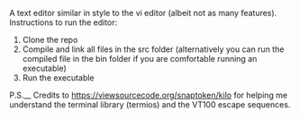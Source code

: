 A text editor similar in style to the vi editor (albeit not as many features).
Instructions to run the editor:
  1. Clone the repo
  2. Compile and link all files in the src folder (alternatively you can run the compiled file in the bin folder if you are comfortable running an executable)
  3. Run the executable
 
 P.S.__
 Credits to https://viewsourcecode.org/snaptoken/kilo for helping me understand the terminal library (termios) and the VT100 escape sequences.

